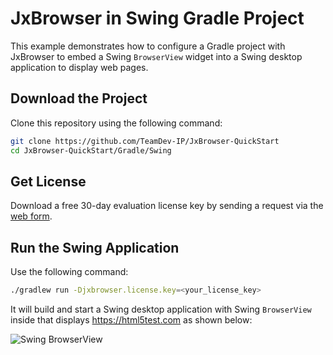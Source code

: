 # JxBrowser in Swing Gradle Project

This example demonstrates how to configure a Gradle project with JxBrowser to embed a Swing `BrowserView` widget into a Swing desktop application to display web pages.

## Download the Project

Clone this repository using the following command:

 ```bash
 git clone https://github.com/TeamDev-IP/JxBrowser-QuickStart
 cd JxBrowser-QuickStart/Gradle/Swing
 ```

## Get License

Download a free 30-day evaluation license key by sending a request via the [web form](https://www.teamdev.com/jxbrowser#evaluate).

## Run the Swing Application

Use the following command:

```bash
./gradlew run -Djxbrowser.license.key=<your_license_key>
```

It will build and start a Swing desktop application with Swing `BrowserView` inside that displays https://html5test.com as shown below:

![Swing BrowserView](https://jxbrowser-support.teamdev.com/img/articles/awt-swing-view.png)
